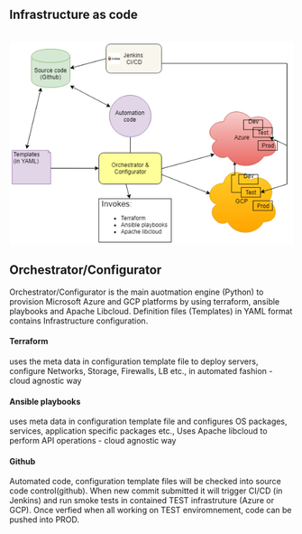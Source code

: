 <h2>Infrastructure as code</h2>

&nbsp; &nbsp;![alt text](https://github.com/hgolla-repos/kube-demo/blob/master/Orchestrator1.png)


<h2>Orchestrator/Configurator</h2>
Orchestrator/Configurator is the main auotmation engine (Python) to provision Microsoft Azure and GCP platforms by using terraform, ansible playbooks and Apache Libcloud. Definition files (Templates) in YAML  format contains Infrastructure configuration.

<h4> Terraform </h4> uses the meta data in configuration template file to deploy servers, configure Networks, Storage, Firewalls, LB etc., in automated fashion - cloud agnostic way
<h4> Ansible playbooks </h4> uses meta data in configuration template file and configures OS packages, services, application specific packages etc., Uses Apache libcloud to perform API operations - cloud agnostic way
<h4> Github </h4>
Automated code, configuration template files will be checked into source code control(github). When new commit submitted it will trigger CI/CD (in Jenkins) and run smoke tests in contained TEST infrastruture (Azure or GCP). Once verfied when all working on TEST enviromnement, code can be pushed into PROD. 

